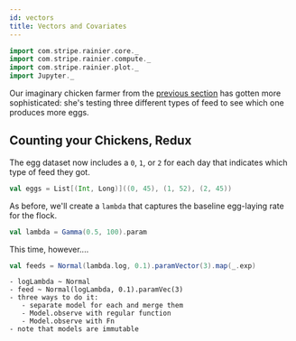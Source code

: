```yaml
---
id: vectors
title: Vectors and Covariates
---
```


```scala mdoc:invisible
import com.stripe.rainier.core._
import com.stripe.rainier.compute._
import com.stripe.rainier.plot._
import Jupyter._
```

Our imaginary chicken farmer from the [previous section](likelihoods.md) has gotten more sophisticated: she's testing three different types of feed to see which one produces more eggs.

## Counting your Chickens, Redux

The egg dataset now includes a `0`, `1`, or `2` for each day that indicates which type of feed they got.

```scala mdoc:silent
val eggs = List[(Int, Long)]((0, 45), (1, 52), (2, 45))
```

As before, we'll create a `lambda` that captures the baseline egg-laying rate for the flock.

```scala mdoc:to-string
val lambda = Gamma(0.5, 100).param
```

This time, however....

```scala mdoc:to-string
val feeds = Normal(lambda.log, 0.1).paramVector(3).map(_.exp)
```

```
- logLambda ~ Normal
- feed ~ Normal(logLambda, 0.1).paramVec(3)
- three ways to do it:
   - separate model for each and merge them
   - Model.observe with regular function
   - Model.observe with Fn
- note that models are immutable
```